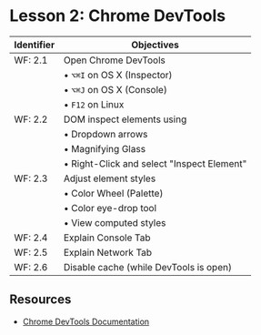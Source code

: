 # Lesson 2: Chrome DevTools

Identifier   | Objectives
-------------|------------
WF: 2.1      | Open Chrome DevTools
             | &bull; `⌥⌘I` on OS X (Inspector)
             | &bull; `⌥⌘J` on OS X (Console)
             | &bull; `F12` on Linux
WF: 2.2      | DOM inspect elements using
             | &bull; Dropdown arrows
             | &bull; Magnifying Glass
             | &bull; Right-Click and select "Inspect Element"
WF: 2.3      | Adjust element styles
             | &bull; Color Wheel (Palette)
             | &bull; Color eye-drop tool
             | &bull; View computed styles
WF: 2.4      | Explain Console Tab
WF: 2.5      | Explain Network Tab
WF: 2.6      | Disable cache (while DevTools is open)

## Resources
- [Chrome DevTools Documentation](https://developer.chrome.com/devtools)
